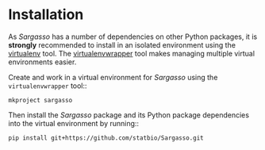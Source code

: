 Installation
============

As *Sargasso* has a number of dependencies on other Python packages, it is **strongly** recommended to install in an isolated environment using the [virtualenv](http://virtualenv.readthedocs.org/en/latest/index.html) tool. The [virtualenvwrapper](http://virtualenvwrapper.readthedocs.org/en/latest/install.html) tool makes managing multiple virtual environments easier.

Create and work in a virtual environment for *Sargasso* using the ``virtualenvwrapper`` tool::

    mkproject sargasso

Then install the *Sargasso* package and its Python package dependencies into the virtual environment by running::

    pip install git+https://github.com/statbio/Sargasso.git
